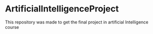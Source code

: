 # ArtificialIntelligenceProject
This repository was made to get the final project in artificial Intelligence course
